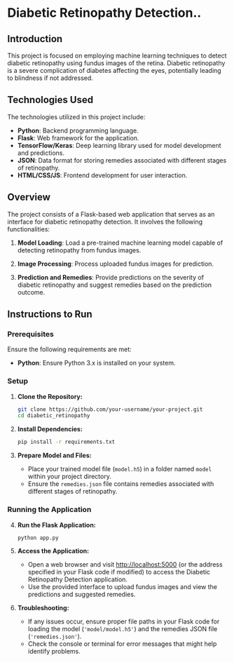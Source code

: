 # Diabetic Retinopathy Detection..


## Introduction

This project is focused on employing machine learning techniques to detect diabetic retinopathy using fundus images of the retina. Diabetic retinopathy is a severe complication of diabetes affecting the eyes, potentially leading to blindness if not addressed.

## Technologies Used

The technologies utilized in this project include:

- **Python**: Backend programming language.
- **Flask**: Web framework for the application.
- **TensorFlow/Keras**: Deep learning library used for model development and predictions.
- **JSON**: Data format for storing remedies associated with different stages of retinopathy.
- **HTML/CSS/JS**: Frontend development for user interaction.

## Overview

The project consists of a Flask-based web application that serves as an interface for diabetic retinopathy detection. It involves the following functionalities:

1. **Model Loading**: Load a pre-trained machine learning model capable of detecting retinopathy from fundus images.

2. **Image Processing**: Process uploaded fundus images for prediction.

3. **Prediction and Remedies**: Provide predictions on the severity of diabetic retinopathy and suggest remedies based on the prediction outcome.

## Instructions to Run

### Prerequisites

Ensure the following requirements are met:

- **Python**: Ensure Python 3.x is installed on your system.

### Setup

1. **Clone the Repository:**

    ```bash
    git clone https://github.com/your-username/your-project.git
    cd diabetic_retinopathy
    ```

2. **Install Dependencies:**

    ```bash
    pip install -r requirements.txt
    ```

3. **Prepare Model and Files:**

    - Place your trained model file (`model.h5`) in a folder named `model` within your project directory.
    - Ensure the `remedies.json` file contains remedies associated with different stages of retinopathy.

### Running the Application

4. **Run the Flask Application:**

    ```bash
    python app.py
    ```

    

5. **Access the Application:**

    - Open a web browser and visit [http://localhost:5000](http://localhost:5000) (or the address specified in your Flask code if modified) to access the Diabetic Retinopathy Detection application.
    - Use the provided interface to upload fundus images and view the predictions and suggested remedies.

6. **Troubleshooting:**

    - If any issues occur, ensure proper file paths in your Flask code for loading the model (`'model/model.h5'`) and the remedies JSON file (`'remedies.json'`).
    - Check the console or terminal for error messages that might help identify problems.
